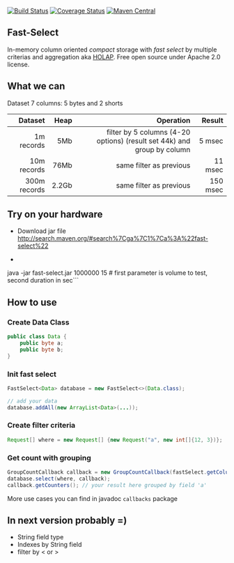 [![Build Status](https://travis-ci.org/terma/fast-select.svg?branch=start)](https://travis-ci.org/terma/fast-select)
[![Coverage Status](https://coveralls.io/repos/terma/fast-select/badge.svg?branch=master&service=github)](https://coveralls.io/github/terma/fast-select?branch=master) [![Maven Central](https://maven-badges.herokuapp.com/maven-central/com.github.terma/fast-select/badge.svg)](https://maven-badges.herokuapp.com/maven-central/com.github.terma/fast-select/)

## Fast-Select 
In-memory column oriented *compact* storage with *fast select* by multiple criterias and aggregation aka [HOLAP](https://en.wikipedia.org/wiki/HOLAP). Free open source under Apache 2.0 license.

## What we can

Dataset 7 columns: 5 bytes and 2 shorts

| Dataset       | Heap | Operation           | Result  |
| -------------:|---:|-------------:| -----:|
| 1m records| 5Mb | filter by 5 columns (4-20 options) (result set 44k) and group by column | 5 msec |
| 10m records | 76Mb | same filter as previous      |   11 msec |
| 300m records | 2.2Gb | same filter as previous      |    150 msec |

## Try on your hardware

- Download jar file http://search.maven.org/#search%7Cga%7C1%7Ca%3A%22fast-select%22
- ```bash
java -jar fast-select.jar 1000000 15 # first parameter is volume to test, second duration in sec```

## How to use

### Create Data Class

```java
public class Data {
    public byte a;
    public byte b;
}
```

### Init fast select

```java
FastSelect<Data> database = new FastSelect<>(Data.class);

// add your data
database.addAll(new ArrayList<Data>(...)); 
```
### Create filter criteria 
```java
Request[] where = new Request[] {new Request("a", new int[]{12, 3})};
```

### Get count with grouping
```java
GroupCountCallback callback = new GroupCountCallback(fastSelect.getColumnsByNames().get("a"));
database.select(where, callback);
callback.getCounters(); // your result here grouped by field 'a'
```

More use cases you can find in javadoc ```callbacks``` package

## In next version probably =)

* String field type
* Indexes by String field
* filter by < or >
